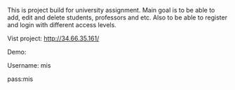 This is project build for university assignment. Main goal is to be able to add, edit and delete students, professors and etc. 
Also to be able to register and login with different access levels.

Vist project:
http://34.66.35.161/

Demo:

Username: mis

pass:mis
